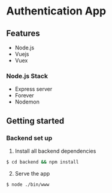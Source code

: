 # Authentication App

## Features

* Node.js
* Vuejs
* Vuex

### Node.js Stack

- Express server
- Forever
- Nodemon

## Getting started

### Backend set up
1. Install all backend dependencies
```bash
$ cd backend && npm install
```
2. Serve the app
```bash
$ node ./bin/www
```
